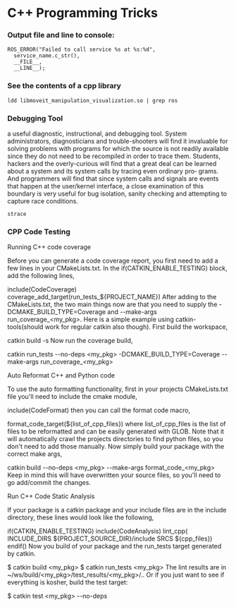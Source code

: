 C++ Programming Tricks
=================

### Output file and line to console:

    ROS_ERROR("Failed to call service %s at %s:%d",
      service_name.c_str(),
      __FILE__,
      __LINE__);

### See the contents of a cpp library

    ldd libmoveit_manipulation_visualization.so | grep ros

### Debugging Tool

a useful diagnostic, instructional, and debugging tool.  System administrators, diagnosticians and trouble-shooters will find it invaluable for solving problems with programs for which  the  source  is  not  readily
available  since they do not need to be recompiled in order to trace them.  Students, hackers and the overly-curious will find that a great deal can be learned about a system and its system calls by tracing even ordinary pro‐
grams.  And programmers will find that since system calls and signals are events that happen at the user/kernel interface, a close examination of this boundary is very useful for bug isolation, sanity checking and  attempting
to capture race conditions.

    strace

### CPP Code Testing

Running C++ code coverage

Before you can generate a code coverage report, you first need to add a few lines in your CMakeLists.txt. In the if(CATKIN_ENABLE_TESTING) block, add the following lines,

include(CodeCoverage)
coverage_add_target(run_tests_${PROJECT_NAME})
After adding to the CMakeLists.txt, the two main things now are that you need to supply the -DCMAKE_BUILD_TYPE=Coverage and --make-args run_coverage_<my_pkg>. Here is a simple example using catkin-tools(should work for regular catkin also though). First build the workspace,

catkin build -s
Now run the coverage build,

catkin run_tests --no-deps <my_pkg> -DCMAKE_BUILD_TYPE=Coverage --make-args run_coverage_<my_pkg>

Auto Reformat C++ and Python code

To use the auto formatting functionality, first in your projects CMakeLists.txt file you'll need to include the cmake module,

include(CodeFormat)
then you can call the format code macro,

format_code_target(${list_of_cpp_files})
where list_of_cpp_files is the list of files to be reformatted and can be easily generated with GLOB. Note that it will automatically crawl the projects
directories to find python files, so you don't need to add those manually. Now simply build your package with the correct make args,

catkin build --no-deps <my_pkg> --make-args format_code_<my_pkg>
Keep in mind this will have overwritten your source files, so you'll need to go add/commit the changes.

Run C++ Code Static Analysis

If your package is a catkin package and your include files are in the include directory, these lines would look like the following,

if(CATKIN_ENABLE_TESTING)
include(CodeAnalysis)
lint_cpp(
INCLUDE_DIRS ${PROJECT_SOURCE_DIR}/include
SRCS ${cpp_files})
endif()
Now you build of your package and the run_tests target generated by catkin.

$ catkin build <my_pkg>
$ catkin run_tests <my_pkg>
The lint results are in ~/ws/build/<my_pkg>/test_results/<my_pkg>/.. Or if you just want to see if everything is kosher, build the test target:

$ catkin test <my_pkg> --no-deps
